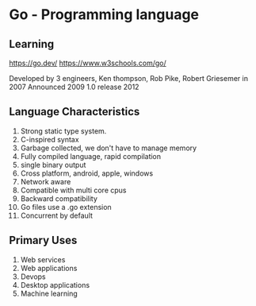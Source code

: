 # Go - Programming language

## Learning

https://go.dev/
https://www.w3schools.com/go/



Developed by 3 engineers, Ken thompson, Rob Pike, Robert Griesemer in 2007
Announced 2009
1.0 release 2012



## Language Characteristics

1. Strong static type system.
2. C-inspired syntax
3. Garbage collected, we don't have to manage memory
4. Fully compiled language, rapid compilation
5. single binary output
6. Cross platform, android, apple, windows
7. Network aware
8. Compatible with multi core cpus
9. Backward compatibility
10. Go files use a .go extension
11. Concurrent by default

## Primary Uses

1. Web services
2. Web applications
3. Devops
4. Desktop applications
5. Machine learning
